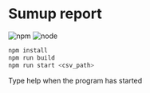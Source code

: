 # Sumup report

![npm](https://img.shields.io/badge/npm-v1.15.0-blue)
![node](https://img.shields.io/badge/node-v18.7.0-green)

```sh
npm install
npm run build
npm run start <csv_path>
```

Type help when the program has started
